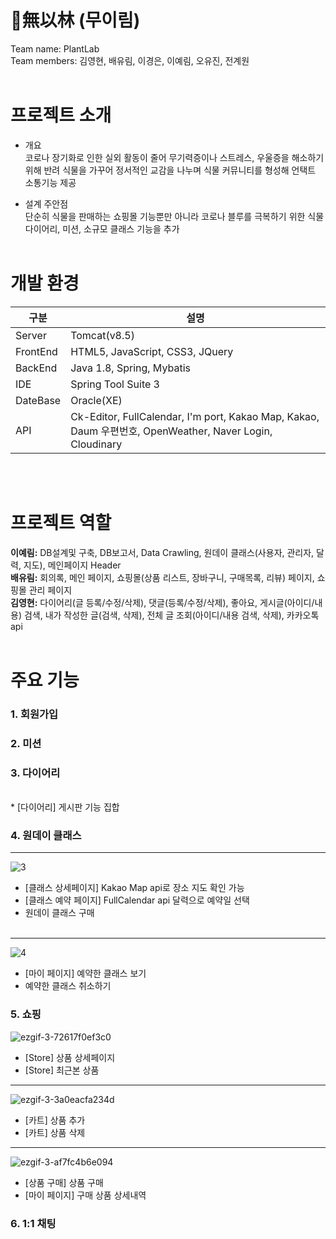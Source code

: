 # 🌿無以林 (무이림)
 Team name:  PlantLab</br>
 Team members:  김영현, 배유림, 이경은, 이예림, 오유진, 전계원</br></br>
# 프로젝트 소개
* 개요</br>
코로나 장기화로 인한 실외 활동이 줄어 무기력증이나 스트레스, 우울증을 해소하기 위해 반려 식물을 가꾸어 정서적인 교감을 나누며  식물 커뮤니티를 형성해 언택트 소통기능 제공

* 설계 주안점</br>
단순히 식물을 판매하는 쇼핑몰 기능뿐만 아니라 코로나 블루를 극복하기 위한 식물 다이어리, 미션, 소규모 클래스 기능을 추가</br></br>
# 개발 환경  
구분|설명
---|---
Server|Tomcat(v8.5)
FrontEnd|HTML5, JavaScript, CSS3, JQuery
BackEnd|Java 1.8, Spring, Mybatis
IDE|Spring Tool Suite 3
DateBase|Oracle(XE)
API|Ck-Editor, FullCalendar, I'm port, Kakao Map, Kakao, Daum 우편번호, OpenWeather, Naver Login, Cloudinary


</br></br>
# 프로젝트 역할
**이예림:** DB설계및 구축,  DB보고서,  Data Crawling,  원데이 클래스(사용자, 관리자, 달력, 지도),  메인페이지 Header <br>
**배유림:** 회의록, 메인 페이지, 쇼핑몰(상품 리스트, 장바구니, 구매목록, 리뷰) 페이지, 쇼핑몰 관리 페이지 <br>
**김영현:** 다이어리(글 등록/수정/삭제), 댓글(등록/수정/삭제), 좋아요, 게시글(아이디/내용) 검색, 내가 작성한 글(검색, 삭제), 전체 글 조회(아이디/내용 검색, 삭제),
            카카오톡 api
</br></br>
# 주요 기능
### 1. 회원가입

### 2. 미션

### 3. 다이어리
<br>
* [다이어리] 게시판 기능 집합 

### 4. 원데이 클래스
---
![3](https://user-images.githubusercontent.com/79447729/127704117-bb2e8441-30e1-47e2-b8b6-b80e92783a3e.gif)
</br>
* [클래스 상세페이지] Kakao Map api로 장소 지도 확인 가능</br>  
* [클래스 예약 페이지] FullCalendar api 달력으로 예약일 선택</br>  
* 원데이 클래스 구매</br> </br> 
---
![4](https://user-images.githubusercontent.com/79447729/127704521-30f429eb-55f8-4f85-b416-50bc72b2f900.gif)
</br>

*  [마이 페이지] 예약한 클래스 보기</br> 
*  예약한 클래스 취소하기</br> 

### 5. 쇼핑
![ezgif-3-72617f0ef3c0](https://user-images.githubusercontent.com/82923914/127735057-1397a47b-2e24-4a16-a9d8-938ac259494b.gif)
</br>
* [Store] 상품 상세페이지</br>
* [Store] 최근본 상품
---
![ezgif-3-3a0eacfa234d](https://user-images.githubusercontent.com/82923914/127735134-f5efb360-f8a2-4a81-ad3d-e19f1d623468.gif)
* [카트] 상품 추가</br>
* [카트] 상품 삭제</br>
---
![ezgif-3-af7fc4b6e094](https://user-images.githubusercontent.com/82923914/127735317-f329db9e-8c40-4d7e-b766-266380685e55.gif)
* [상품 구매] 상품 구매</br>
* [마이 페이지] 구매 상품 상세내역</br>
### 6. 1:1 채팅



 
